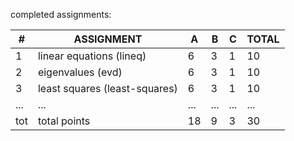 completed assignments:

| # | ASSIGNMENT                   | A | B | C | TOTAL |
|---|------------------------------|---|---|---|-------|
| 1 | linear equations (lineq)     | 6 | 3 | 1 |  10   |
| 2 | eigenvalues (evd)            | 6 | 3 | 1 |  10   |
| 3 | least squares (least-squares)| 6 | 3 | 1 |  10   |
|...|...                           |...|...|...|...    |
|tot| total points                 | 18| 9 | 3 |  30   |
